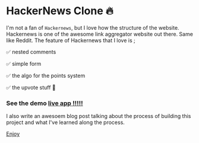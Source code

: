 # HackerNews Clone 🔥

I'm not a fan of `Hackernews`, but I love how the structure of the website. Hackernews is one of the awesome link aggregator website out there. Same like Reddit. The feature of Hackernews that I love is ;

✅  nested comments

✅  simple form 

✅  the algo for the points system

✅  the upvote stuff 🤘

### See the demo [live app !!!!!](https://dscnews.herokuapp.com/)

I also write an awesoem blog post talking about the process of building this project and what I've learned along the process.

[Enjoy](http://asyrafff.com/hackernews-clone/)
